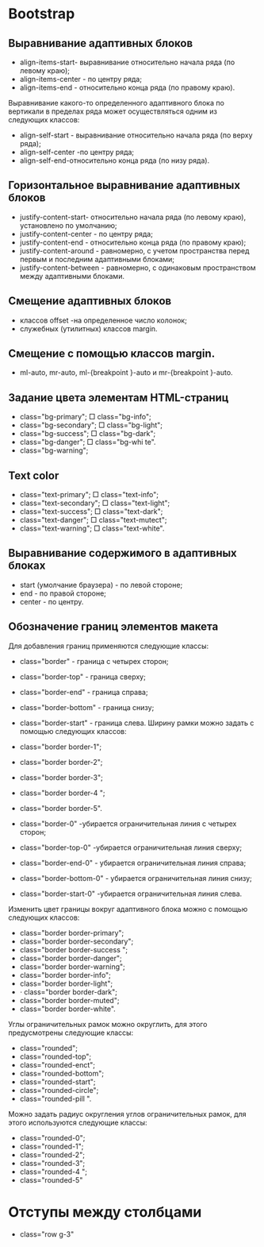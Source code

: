 # Bootstrap

## Выравнивание адаптивных блоков

- align-items-start- выравнивание относительно начала ряда (по левому краю);
- align-items-center - по центру ряда;
- align-items-end - относительно конца ряда (по правому краю).

Выравнивание какого-то определенного адаптивного блока по вертикали в пределах ряда может осуществляться одним из следующих классов:

- align-self-start - выравнивание относительно начала ряда (по верху ряда);
- align-self-center -по центру ряда;
- align-self-end-относительно конца ряда (по низу ряда).

## Горизонтальное выравнивание адаптивных блоков

- justify-content-start- относительно начала ряда (по левому краю), установлено по
умолчанию;
- justify-content-center - по центру ряда;
- justify-content-end - относительно конца ряда (по правому краю);
- justify-content-around - равномерно, с учетом пространства перед первым и последним адаптивными блоками;
- justify-content-between - равномерно, с одинаковым пространством между адаптивными блоками.

## Смещение адаптивных блоков

- классов offset -на определенное число колонок;
- служебных (утилитных) классов margin.

## Смещение с помощью классов margin.

- ml-auto, mr-auto, ml-{breakpoint }-auto и mr-{breakpoint }-auto.


## Задание цвета элементам НТМL-страниц

- class="bg-primary"; □ class="bg-info";
- class="bg-secondary"; □ class="bg-light";
- class="bg-success"; □ class="bg-dark";
- class="bg-danger"; □ class="bg-whi te".
- class="bg-warning";

## Text color

- class="text-primary"; □ class="text-info";
- class="text-secondary"; □ class="text-light";
- class="text-success"; □ class="text-dark";
- class="text-danger"; □ class="text-mutect";
- class="text-warning"; □ class="text-white".

## Выравнивание содержимого в адаптивных блоках

- start (умолчание браузера) - по левой стороне;
- end - по правой стороне;
- center - по центру.

## Обозначение границ элементов макета

Для добавления границ применяются следующие классы:
- class="border" - граница с четырех сторон;
- class="border-top" - граница сверху;
- class="border-end" - граница справа;
- class="border-bottom" - граница снизу;
- class="border-start" - граница слева.
Ширину рамки можно задать с помощью следующих классов:
- class="border border-1";
- class="border border-2";
- class="border border-3";
- class="border border-4 ";
- class="border border-5".

- class="border-0" -убирается ограничительная линия с четырех сторон;
- class="border-top-0" -убирается ограничительная линия сверху;
- class="border-end-0" - убирается ограничительная линия справа;
- class="border-bottom-0" - убирается ограничительная линия снизу;
- class="border-start-0" -убирается ограничительная линия слева.

Изменить цвет границы вокруг адаптивного блока можно с помощью следующих классов:
- class="border border-primary";
- class="border border-secondary";
- class="border border-success ";
- class="border border-danger";
- class="border border-warning";
- class="border border-info";
- class="border border-light";
- · class="border border-dark";
- class="border border-muted";
- class="border border-white".

Углы ограничительных рамок можно округлить, для этого предусмотрены следующие
классы:
- class="rounded";
- class="rounded-top";
- class="rounded-enct";
- class="rounded-bottom";
- class="rounded-start";
- class="rounded-circle";
- class="rounded-pill ".

Можно задать радиус округления углов ограничительных рамок, для этого используются следующие классы:
- class="rounded-0";
- class="rounded-1";
- class="rounded-2";
- class="rounded-3";
- class="rounded-4 ";
- class="rounded-5"

# Отступы между столбцами

- class="row g-3"


















